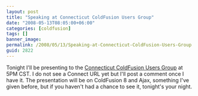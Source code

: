 ```yaml
---
layout: post
title: "Speaking at Connecticut ColdFusion Users Group"
date: "2008-05-13T08:05:00+06:00"
categories: [coldfusion]
tags: []
banner_image: 
permalink: /2008/05/13/Speaking-at-Connecticut-ColdFusion-Users-Group
guid: 2822
---
```


Tonight I'll be presenting to the <a href="http://www.cfugitives.com/">Connecticut ColdFusion Users Group</a> at 5PM CST. I do not see a Connect URL yet but I'll post a comment once I have it. The presentation will be on ColdFusion 8 and Ajax, something I've given before, but if you haven't had a chance to see it, tonight's your night.